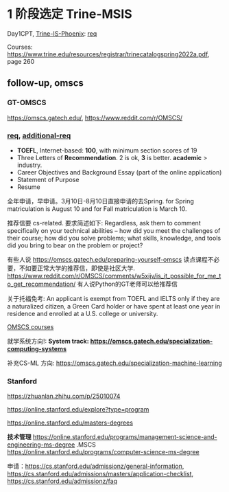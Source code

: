 # 1 阶段选定 Trine-MSIS

Day1CPT, [Trine-IS-Phoenix](https://www.trine.edu/international/graduate/international-degrees/master-information-studies.aspx): [req](https://www.trine.edu/international/graduate/international-apply.aspx)


Courses: https://www.trine.edu/resources/registrar/trinecatalogspring2022a.pdf, page 260

## follow-up, omscs

### GT-OMSCS

https://omscs.gatech.edu/, https://www.reddit.com/r/OMSCS/

### [req](https://omscs.gatech.edu/program-info/application-deadlines-process-requirements), [additional-req](https://omscs.gatech.edu/additional-app-guidelines)

- **TOEFL**, Internet-based: **100**, with minimum section scores of 19
- Three Letters of **Recommendation**. 2 is ok, **3** is better. **academic**  > industry.
- Career Objectives and Background Essay (part of the online application)
- Statement of Purpose
- Resume

全年申请，早申请。3月10日-8月10日直接申请的去Spring. for Spring matriculation is August 10 and for Fall matriculation is March 10.

推荐信要 cs-related. 要求简述如下: Regardless, ask them to comment specifically on your technical abilities – how did you meet the challenges of their course; how did you solve problems; what skills, knowledge, and tools did you bring to bear on the problem or project?

有些人说 https://omscs.gatech.edu/preparing-yourself-omscs 读点课程不必要，不如要正常大学的推荐信，即使是社区大学. https://www.reddit.com/r/OMSCS/comments/w5xijv/is_it_possible_for_me_to_get_recommendation/
有人说Python的GT老师可以给推荐信

关于托福免考: An applicant is exempt from TOEFL and IELTS only if they are a naturalized citizen, a Green Card holder or have spent at least one year in residence and enrolled at a U.S. college or university.

[OMSCS courses](https://omscs.gatech.edu/current-courses)

就学系统方向!: **System track: https://omscs.gatech.edu/specialization-computing-systems**

补充CS-ML 方向: https://omscs.gatech.edu/specialization-machine-learning

### Stanford

https://zhuanlan.zhihu.com/p/25010074

https://online.stanford.edu/explore?type=program

https://online.stanford.edu/masters-degrees

**技术管理** https://online.stanford.edu/programs/management-science-and-engineering-ms-degree .MSCS https://online.stanford.edu/programs/computer-science-ms-degree

申请：https://cs.stanford.edu/admissionz/general-information, https://cs.stanford.edu/admissions/masters/application-checklist, https://cs.stanford.edu/admissionz/faq